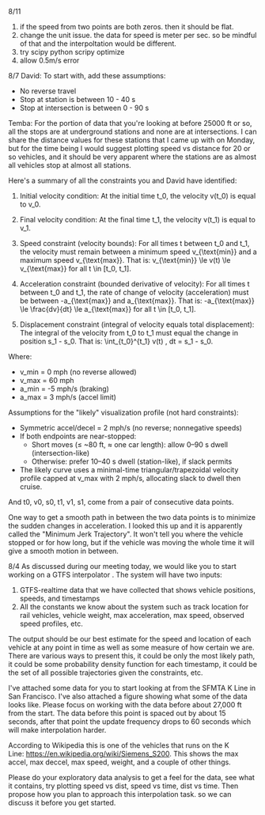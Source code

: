 




8/11
1. if the speed from two points are both zeros. then it should be flat. 
2. change the unit issue. the data for speed is meter per sec. so be mindful of that and the interpoltation would be different.
3. try scipy python scripy optimize
4. allow 0.5m/s error 


8/7
David: 
To start with, add these assumptions:
*  No reverse travel
*  Stop at station is between 10 - 40 s
*  Stop at intersection is between 0 - 90 s

Temba: 
For the portion of data that you're looking at before 25000 ft or so, all the stops are at underground stations and none are at intersections. I can share the distance values for these stations that I came up with on Monday, but for the time being I would suggest plotting speed vs distance for 20 or so vehicles, and it should be very apparent where the stations are as almost all vehicles stop at almost all stations.

Here's a summary of all the constraints you and David have identified:

1. Initial velocity condition:
At the initial time t_0, the velocity v(t_0) is equal to v_0.

2. Final velocity condition:
At the final time t_1, the velocity v(t_1) is equal to v_1.

3. Speed constraint (velocity bounds):
For all times t between t_0 and t_1, the velocity must remain between a minimum speed v_{\text{min}} and a maximum speed v_{\text{max}}.
That is: v_{\text{min}} \le v(t) \le v_{\text{max}} for all t \in [t_0, t_1].

4. Acceleration constraint (bounded derivative of velocity):
For all times t between t_0 and t_1, the rate of change of velocity (acceleration) must be between -a_{\text{max}} and a_{\text{max}}.
That is: -a_{\text{max}} \le \frac{dv}{dt} \le a_{\text{max}} for all t \in [t_0, t_1].

5. Displacement constraint (integral of velocity equals total displacement):
The integral of the velocity from t_0 to t_1 must equal the change in position s_1 - s_0.
That is: \int_{t_0}^{t_1} v(t) \, dt = s_1 - s_0.

Where:
- v_min = 0 mph (no reverse allowed)
- v_max = 60 mph
- a_min = -5 mph/s (braking)
- a_max = 3 mph/s (accel limit)

Assumptions for the "likely" visualization profile (not hard constraints):
- Symmetric accel/decel = 2 mph/s (no reverse; nonnegative speeds)
- If both endpoints are near-stopped:
  - Short moves (≤ ~80 ft, ≈ one car length): allow 0–90 s dwell (intersection-like)
  - Otherwise: prefer 10–40 s dwell (station-like), if slack permits
- The likely curve uses a minimal-time triangular/trapezoidal velocity profile capped at v_max with 2 mph/s, allocating slack to dwell then cruise.

And t0, v0, s0, t1, v1, s1, come from a pair of consecutive data points.

One way to get a smooth path in between the two data points is to minimize the sudden changes in acceleration. I looked this up and it is apparently called the "Minimum Jerk Trajectory". It won't tell you where the vehicle stopped or for how long, but if the vehicle was moving the whole time it will give a smooth motion in between.


8/4
As discussed during our meeting today, we would like you to start working on a GTFS interpolator . The system will have two inputs: 
1. GTFS-realtime data that we have collected that shows vehicle positions, speeds, and timestamps
2. All the constants we know about the system such as track location for rail vehicles, vehicle weight, max acceleration, max speed, observed speed profiles, etc.

The output should be our best estimate for the speed and location of each vehicle at any point in time as well as some measure of how certain we are. There are various ways to present this, it could be only the most likely path, it could be some probability density function for each timestamp, it could be the set of all possible trajectories given the constraints, etc.

I've attached some data for you to start looking at from the SFMTA K Line in San Francisco. I've also attached a figure showing what some of the data looks like. Please focus on working with the data before about 27,000 ft from the start. The data before this point is spaced out by about 15 seconds, after that point the update frequency drops to 60 seconds which will make interpolation harder.

According to Wikipedia this is one of the vehicles that runs on the K Line: https://en.wikipedia.org/wiki/Siemens_S200. This shows the max accel, max deccel, max speed, weight, and a couple of other things.

Please do your exploratory data analysis to get a feel for the data, see what it contains, try plotting speed vs dist, speed vs time, dist vs time. Then propose how you plan to approach this interpolation task. so we can discuss it before you get started.


